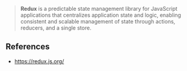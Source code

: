 > **Redux** is a predictable state management library for JavaScript applications that centralizes application state and logic, enabling consistent and scalable management of state through actions, reducers, and a single store.
> 

## References

- https://redux.js.org/